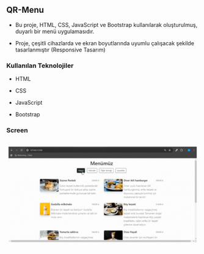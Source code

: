 ## QR-Menu

- Bu proje, HTML, CSS, JavaScript ve Bootstrap kullanılarak oluşturulmuş, duyarlı bir menü uygulamasıdır.

- Proje, çeşitli cihazlarda ve ekran boyutlarında uyumlu çalışacak şekilde tasarlanmıştır (Responsive Tasarım)

### Kullanılan Teknolojiler 

- HTML 

- CSS

- JavaScript

- Bootstrap 

### Screen 

<img src="screen.gif" />
